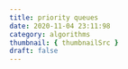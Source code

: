 ```yaml
---
title: priority queues
date: 2020-11-04 23:11:98
category: algorithms
thumbnail: { thumbnailSrc }
draft: false
---
```



